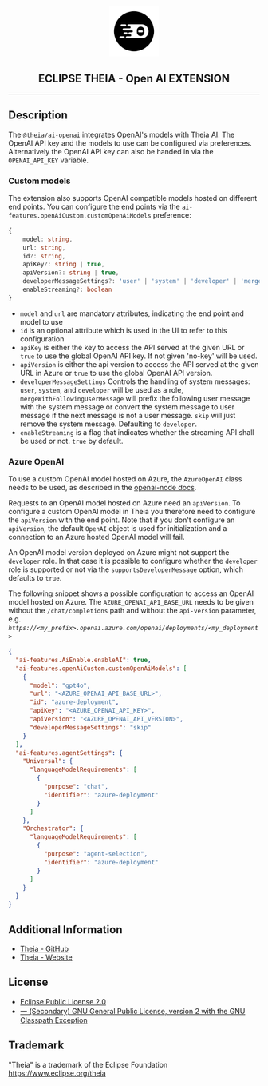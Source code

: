 <div align='center'>

<br />

<img src='https://raw.githubusercontent.com/eclipse-theia/theia/master/logo/theia.svg?sanitize=true' alt='theia-ext-logo' width='100px' />

<h2>ECLIPSE THEIA - Open AI EXTENSION</h2>

<hr />

</div>

## Description

The `@theia/ai-openai` integrates OpenAI's models with Theia AI.
The OpenAI API key and the models to use can be configured via preferences.
Alternatively the OpenAI API key can also be handed in via the `OPENAI_API_KEY` variable.

### Custom models

The extension also supports OpenAI compatible models hosted on different end points.
You can configure the end points via the `ai-features.openAiCustom.customOpenAiModels` preference:

```ts
{
    model: string,
    url: string,
    id?: string,
    apiKey?: string | true,
    apiVersion?: string | true,
    developerMessageSettings?: 'user' | 'system' | 'developer' | 'mergeWithFollowingUserMessage' | 'skip',
    enableStreaming?: boolean
}
```

- `model` and `url` are mandatory attributes, indicating the end point and model to use
- `id` is an optional attribute which is used in the UI to refer to this configuration
- `apiKey` is either the key to access the API served at the given URL or `true` to use the global OpenAI API key. If not given 'no-key' will be used.
- `apiVersion` is either the api version to access the API served at the given URL in Azure or `true` to use the global OpenAI API version.
- `developerMessageSettings` Controls the handling of system messages: `user`, `system`, and `developer` will be used as a role, `mergeWithFollowingUserMessage` will prefix the
  following user message with the system message or convert the system message to user message if the next message is not a user message. `skip` will just remove the system message.
  Defaulting to `developer`.
- `enableStreaming` is a flag that indicates whether the streaming API shall be used or not. `true` by default.

### Azure OpenAI

To use a custom OpenAI model hosted on Azure, the `AzureOpenAI` class needs to be used, as described in the 
[openai-node docs](https://github.com/openai/openai-node?tab=readme-ov-file#microsoft-azure-openai).

Requests to an OpenAI model hosted on Azure need an `apiVersion`. To configure a custom OpenAI model in Theia you therefore need to configure the `apiVersion` with the end point.
Note that if you don't configure an `apiVersion`, the default `OpenAI` object is used for initialization and a connection to an Azure hosted OpenAI model will fail.

An OpenAI model version deployed on Azure might not support the `developer` role. In that case it is possible to configure whether the `developer` role is supported or not via the 
`supportsDeveloperMessage` option, which defaults to `true`.

The following snippet shows a possible configuration to access an OpenAI model hosted on Azure. The `AZURE_OPENAI_API_BASE_URL` needs to be given without the `/chat/completions` 
path and without the `api-version` parameter, e.g. _`https://<my_prefix>.openai.azure.com/openai/deployments/<my_deployment>`_

```json
{
  "ai-features.AiEnable.enableAI": true,
  "ai-features.openAiCustom.customOpenAiModels": [
    {
      "model": "gpt4o",
      "url": "<AZURE_OPENAI_API_BASE_URL>",
      "id": "azure-deployment",
      "apiKey": "<AZURE_OPENAI_API_KEY>",
      "apiVersion": "<AZURE_OPENAI_API_VERSION>",
      "developerMessageSettings": "skip"
    }
  ],
  "ai-features.agentSettings": {
    "Universal": {
      "languageModelRequirements": [
        {
          "purpose": "chat",
          "identifier": "azure-deployment"
        }
      ]
    },
    "Orchestrator": {
      "languageModelRequirements": [
        {
          "purpose": "agent-selection",
          "identifier": "azure-deployment"
        }
      ]
    }
  }
}
```

## Additional Information

- [Theia - GitHub](https://github.com/eclipse-theia/theia)
- [Theia - Website](https://theia-ide.org/)

## License

- [Eclipse Public License 2.0](http://www.eclipse.org/legal/epl-2.0/)
- [一 (Secondary) GNU General Public License, version 2 with the GNU Classpath Exception](https://projects.eclipse.org/license/secondary-gpl-2.0-cp)

## Trademark

"Theia" is a trademark of the Eclipse Foundation
<https://www.eclipse.org/theia>
